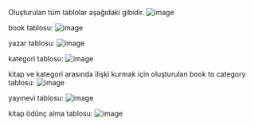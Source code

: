 Oluşturulan tüm tablolar aşağıdaki gibidir.
![image](https://github.com/bekirbilgili/LibraryManagementSystem/assets/159796682/d8ee3d0a-9e38-4654-bce0-eb22166ffa10)

book tablosu:
![image](https://github.com/bekirbilgili/LibraryManagementSystem/assets/159796682/20ed82b2-24c7-4d42-8ca3-152f595a0dd6)

yazar tablosu:
![image](https://github.com/bekirbilgili/LibraryManagementSystem/assets/159796682/543c1ca1-0317-47cf-8d73-eb7f8d6d58a1)

kategori tablosu:
![image](https://github.com/bekirbilgili/LibraryManagementSystem/assets/159796682/f6c21ce7-f6f4-4bb3-8b2a-34df4671f96e)

kitap ve kategori arasında ilişki kurmak için oluşturulan book to category tablosu:
![image](https://github.com/bekirbilgili/LibraryManagementSystem/assets/159796682/91fb1baa-1d1f-4b2e-b2ac-2d6329d84bae)

yayınevi tablosu:
![image](https://github.com/bekirbilgili/LibraryManagementSystem/assets/159796682/d0d76cb9-d2d2-437a-9eb0-8d37cbdb490f)

kitap ödünç alma tablosu:
![image](https://github.com/bekirbilgili/LibraryManagementSystem/assets/159796682/a51caa7f-1433-4a37-9413-566b0328e330)

